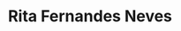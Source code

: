 ---
layout: author
title: Rita Fernandes Neves
name: Rita Fernandes Neves
slug: rita-fernandes-neves
position: Senior Solution Architect - AI at NVIDIA
image: /images/authors/rita-fernandes-neves.jpg
socials:
  author_page:
    - name: LinkedIn
      url: https://www.linkedin.com/in/ritaneves217
      icon: /images/icons/linkedin-white.svg
  blog_posts:
    - name: LinkedIn
      url: https://www.linkedin.com/in/ritaneves217
      icon: /images/icons/linkedin-dark.svg
---